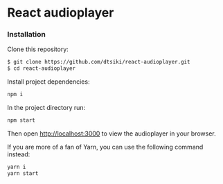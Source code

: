 # React audioplayer

### Installation
Clone this repository:

```sh
$ git clone https://github.com/dtsiki/react-audioplayer.git
$ cd react-audioplayer
```

Install project dependencies:

```sh
npm i
```

In the project directory run:

```sh
npm start
```

Then open [http://localhost:3000](http://localhost:3000) to view the audioplayer in your browser.

If you are more of a fan of Yarn, you can use the following command instead:

```sh
yarn i
yarn start
```